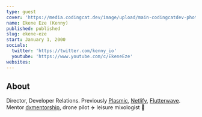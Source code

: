 ```yaml
---
type: guest
cover: 'https://media.codingcat.dev/image/upload/main-codingcatdev-photo/podcast-guest/kenny_io'
name: Ekene Eze (Kenny)
published: published
slug: ekene-eze
start: January 1, 2000
socials:
  twitter: 'https://twitter.com/kenny_io'
  youtube: 'https://www.youtube.com/c/EkeneEze'
websites:
---
```


## About

Director, Developer Relations. Previously [Plasmic](https://www.plasmic.app/), [Netlify](https://twitter.com/Netlify), [Flutterwave](https://flutterwave.com/us/). Mentor [dxmentorship](https://www.dxmentorship.com/), drone pilot ✈️ leisure mixologist 🍹
